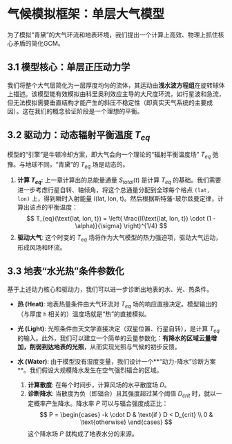 # 气候模拟框架：单层大气模型

为了模拟“青黛”的大气环流和地表环境，我们提出一个计算上高效、物理上抓住核心矛盾的简化GCM。

## 3.1 模型核心：单层正压动力学

我们将整个大气层简化为一层厚度均匀的流体，其运动由**浅水波方程组**在旋转球体上描述。该模型能有效模拟由科里奥利效应主导的大尺度环流，如行星波和急流，但无法模拟需要垂直结构才能产生的斜压不稳定性（即真实天气系统的主要成因）。这在我们的概念验证阶段是一个理想的平衡。

## 3.2 驱动力：动态辐射平衡温度 $T_{eq}$

模型的“引擎”是牛顿冷却方案，即大气会向一个理论的“辐射平衡温度场” $T_{eq}$ 弛豫。与地球不同，“青黛”的 $T_{eq}$ 场是动态的。

1.  **计算 $T_{eq}$**: 上一章计算出的总能量通量 $S_{total}(t)$ 是计算 $T_{eq}$ 的基础。我们需要进一步考虑行星自转、轴倾角，将这个总通量分配到全球每个格点 `(lat, lon)` 上，得到瞬时入射能量 $I(\text{lat, lon, t})$。然后根据斯特藩-玻尔兹曼定律，计算出该点的平衡温度：
    $$
    T_{eq}(\text{lat, lon, t}) = \left( \frac{I(\text{lat, lon, t}) \cdot (1 - \alpha)}{\sigma} \right)^{1/4}
    $$
2.  **驱动大气**: 这个时变的 $T_{eq}$ 场将作为大气模型的热力强迫项，驱动大气运动，形成风场和环流。

## 3.3 地表“水光热”条件参数化

基于上述动力核心和驱动力，我们可以进一步诊断出地表的水、光、热条件。

  - **热 (Heat)**:
    地表热量条件由大气环流对 $T_{eq}$ 场的响应直接决定。模型输出的（与厚度 `h` 相关的）温度场就是“热”的直接模拟。

  - **光 (Light)**:
    光照条件由天文学直接决定（双星位置、行星自转），是计算 $T_{eq}$ 的输入。此外，我们可以建立一个简单的云量参数化：**有降水的区域云量增加，削弱到达地表的光照**，从而实现光照与气候的初步反馈。

  - **水 (Water)**:
    由于模型没有湿度变量，我们设计一个**“动力-降水”诊断方案**。我们假设大规模降水发生在空气强烈辐合的区域。

    1.  **计算散度**: 在每个时间步，计算风场的水平散度场 $D$。
    2.  **诊断降水**: 当散度为负（即辐合）且其强度超过某个阈值 $D_{crit}$ 时，就以一定概率产生降水。降水率 $P$ 可以与辐合强度成正比：
        $$
        P =
        \begin{cases}
        -k \cdot D & \text{if } D < D_{crit} \\
        0 & \text{otherwise}
        \end{cases}
        $$
        这个降水场 $P$ 就构成了地表水分的来源。
